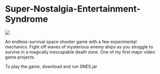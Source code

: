 # Super-Nostalgia-Entertainment-Syndrome
![](https://github.com/INeedAUniqueUsername/Super-Nostalgia-Entertainment-Syndrome/blob/master/Preview.png)

An endless-survival space shooter game with a few experimental mechanics. Fight off waves of mysterious enemy ships as you struggle to survive in a magically inescapable death zone. One of my first major video game projects.

To play the game, download and run SNES.jar
